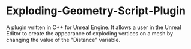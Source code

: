 # Exploding-Geometry-Script-Plugin
A plugin written in C++ for Unreal Engine. It allows a user in the Unreal Editor to create the appearance of exploding vertices on a mesh by changing the value of the "Distance" variable.

